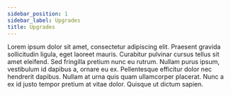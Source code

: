 ```yaml
---
sidebar_position: 1
sidebar_label: Upgrades
title: Upgrades
---
```

Lorem ipsum dolor sit amet, consectetur adipiscing elit. Praesent gravida sollicitudin ligula, eget laoreet mauris. Curabitur pulvinar cursus tellus sit amet eleifend. Sed fringilla pretium nunc eu rutrum. Nullam purus ipsum, vestibulum id dapibus a, ornare eu ex. Pellentesque efficitur dolor nec hendrerit dapibus. Nullam at urna quis quam ullamcorper placerat. Nunc a ex id justo tempor pretium at vitae dolor. Quisque ut dictum sapien.

